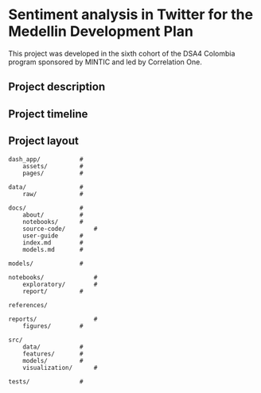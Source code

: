 # Sentiment analysis in Twitter for the Medellin Development Plan

This project was developed in the sixth cohort of the DSA4 Colombia program sponsored by MINTIC and led by Correlation One.



## Project description


## Project timeline




## Project layout

	dash_app/			#
		assets/			#
		pages/			#

    data/				#
		raw/			#

    docs/				#
		about/			#
		notebooks/		#
		source-code/	  	#
		user-guide		#
		index.md		#
		models.md		#

    models/				#

    notebooks/				#
		exploratory/		#
		report/			#

    references/

    reports/				#	
		figures/		#

    src/
		data/			#
		features/		#
		models/			#
		visualization/  	#

    tests/				#




